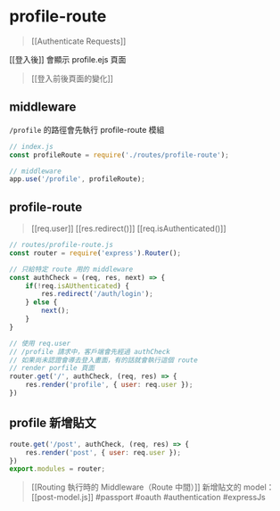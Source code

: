 # profile-route
>[[Authenticate Requests]]

[[登入後]] 會顯示 profile.ejs 頁面

>[[登入前後頁面的變化]]

## middleware
`/profile` 的路徑會先執行 profile-route 模組
```js
// index.js
const profileRoute = require('./routes/profile-route');

// middleware
app.use('/profile', profileRoute);
```

## profile-route
>[[req.user]]
>[[res.redirect()]]
>[[req.isAuthenticated()]]
```js
// routes/profile-route.js
const router = require('express').Router();

// 只給特定 route 用的 middleware 
const authCheck = (req, res, next) => {
	if(!req.isAUthenticated) {
		res.redirect('/auth/login');
	} else {
		next();
	}
}

// 使用 req.user
// /profile 請求中，客戶端會先經過 authCheck
// 如果尚未認證會導去登入畫面，有的話就會執行這個 route
// render porfile 頁面
router.get('/', authCheck, (req, res) => {
	res.render('profile', { user: req.user });
})
```
## profile 新增貼文
```js
route.get('/post', authCheck, (req, res) => {
	res.render('post', { user: req.user });
})
export.modules = router;
```
>[[Routing 執行時的 Middleware（Route 中間）]]
>新增貼文的 model：[[post-model.js]]
#passport #oauth #authentication #expressJs